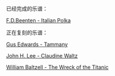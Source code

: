 已经完成的乐谱：

[F.D.Beenten - Italian Polka](/master/Lilypond/%E5%AE%8C%E6%88%90/F-D-Benteen-ITALIAN-POLKA.ly)

正在复刻的乐谱：

[Gus Edwards - Tammany](https://github.com/DashChord/CC0-and-PD/blob/master/Lilypond/%E5%BE%85%E5%8A%9E/GUS-EDWARDS-TAMMANY.ly)

[John H. Lee - Claudine Waltz](https://github.com/DashChord/CC0-and-PD/blob/master/Lilypond/%E5%BE%85%E5%8A%9E/John-H-Lee-CLAUDINE-WALTZ.ly)

[William Baltzell - The Wreck of the Titanic](https://github.com/DashChord/CC0-and-PD/blob/master/Lilypond/%E5%BE%85%E5%8A%9E/WILLIAM-BALTZELL-The-Wreck-of-the-Titanic.ly)
